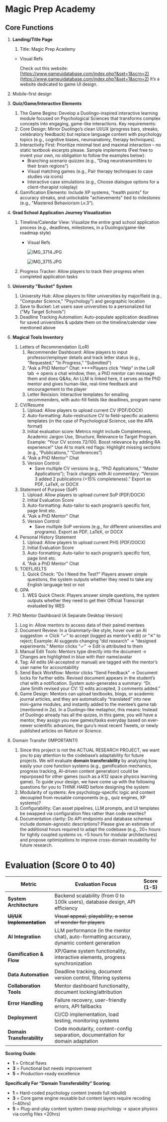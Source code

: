 # Magic Prep Academy




## Core Functions

1. **Landing/Title Page**

   1. Title: Magic Prep Academy

   - Visual Refs

     Check out this website: [https://www.gameuidatabase.com/index.php?&set=1&scrn=2](https://www.gameuidatabase.com/index.php?&set=1&scrn=2)
     It’s a website dedicated to game UI design.

  2. Mobile-first design

3. **Quiz/Game/Interactive Elements**

   1. The Game Begins: Develop a Duolingo-inspired interactive learning module focused on Psychological Sciences that transforms complex concepts into engaging, game-like interactions. Key requirements:
   2. Core Design: Mirror Duolingo’s clean UI/UX (progress bars, streaks, celebratory feedback) but replace language content with psychology topics (e.g., cognitive biases, neuroanatomy, therapy techniques).
   3. Interactivity First: Prioritize minimal text and maximal interaction – no static textbook excerpts please. Sample implements (Feel free to invent your own, no obligation to follow the examples below):
      - Branching scenario quizzes (e.g., "Drag neurotransmitters to their brain regions")
      - Visual matching games (e.g., Pair therapy techniques to case studies via icons)
      - Interactive case simulations (e.g., Choose dialogue options for a client-therapist roleplay)
   4. Gamification Elements: Include XP systems, "health points" for accuracy streaks, and unlockable "achievements" tied to milestones (e.g., "Mastered Behaviorism Lv.3").

4. **Grad School Application Journey Visualization**

   1. Timeline/Calendar View: Visualize the entire grad school application process (e.g., deadlines, milestones, in a Duolingo/game-like roadmap style)

      - Visual Refs

        ![IMG_3714.JPG](RA%20Recruitment%20Task%201b740dab55c58056a9d8ddea43261493/IMG_3714.jpg)

        ![IMG_3715.JPG](RA%20Recruitment%20Task%201b740dab55c58056a9d8ddea43261493/IMG_3715.jpg)

   2. Progress Tracker: Allow players to track their progress when completed application tasks

5. **University "Bucket" System**

   1. University Hub: Allow players to filter universities by major/field (e.g., "Computer Science," "Psychology") and geographic location
   2. Save to Bucket: Let users save universities to a personalized list ("My Target Schools")
   3. Deadline Tracking Automation: Auto-populate application deadlines for saved universities & update them on the timeline/calendar view mentioned above

6. **Magical Tools Inventory**

   1. Letters of Recommendation (LoR)
      1. Recommender Dashboard: Allow players to input professor/employer details and track letter status (e.g., "Requested," "In Progress," "Submitted")
      2. "Ask a PhD Mentor" Chat: ****Players click "Help" in the LoR tab → opens a chat window, then, a PhD mentor can message them and does Q&As; An LLM is linked here, it serves as the PhD mentor and gives human-like, real-time feedback and encouragement to the player
      3. Letter Revision: Interactive templates for emailing recommenders, with auto-fill fields like deadlines, program name
   2. CV/Resume
      1. Upload: Allow players to upload current CV (PDF/DOCX)
      2. Auto-formatting: Auto-restructure CV to field-specific academic templates (in the case of Psychological Science, use the APA format)
      3. Initial evaluation score: Metrics might include Completeness, Academic Jargon Use, Structure, Relevance to Target Program. Example: “Your CV scores 72/100. Boost relevance by adding RA experience!” Use AI to mark red flags: Highlight missing sections (e.g., “Publications,” “Conferences”)
      4. "Ask a PhD Mentor" Chat
      5. Version Control:
         - Save multiple CV versions (e.g., “PhD Applications,” “Master Applications”); Track changes with AI commentary: “Version 3 added 2 publications (+15% completeness).” Export as PDF, LaTeX, or DOCX
   3. Statement of Purpose (SoP)
      1. Upload: Allow players to upload current SoP (PDF/DOCX)
      2. Initial Evaluation Score
      3. Auto-formatting: Auto-tailor to each program’s specific font, page limit etc.
      4. "Ask a PhD Mentor" Chat
      5. Version Control:
         - Save multiple SoP versions (e.g., for different universities and programs). Export as PDF, LaTeX, or DOCX
   4. Personal History Statement
      1. Upload: Allow players to upload current PHS (PDF/DOCX)
      2. Initial Evaluation Score
      3. Auto-formatting: Auto-tailor to each program’s specific font, page limit etc.
      4. "Ask a PhD Mentor" Chat
   5. TOEFL/IELTS
      1. Quick Check: "Do I Need the Test?” Players answer simple questions, the system outputs whether they need to take any English language test or not
   6. GPA
      1. WES Quick Check: Players answer simple questions, the system outputs whether they need to get their Official Transcript evaluated by WES

7. PhD Mentor Dashboard (A Separate Desktop Version)

   1. Log in: Allow mentors to access data of their paired mentees
   2. Document Review: In a Grammarly-like style, hover over an AI suggestion → Click “✓” to accept (logged as mentor’s edit) or “✕” to reject; Example: AI suggests changing “did research” → “designed experiments.” Mentor clicks “✓” → Edit is attributed to them
   3. Manual Edit Tools: Mentors type directly into the document → Changes are highlighted in blue with their name/avatar
   4. Tag: All edits (AI-accepted or manual) are tagged with the mentor’s user name for accountability
   5. Send Back Workflow: Mentor clicks “Send Feedback” → Document locks for further edits. Revised document appears in the student’s chat with a notification. System auto-generates a summary: “Dr. Jane Smith revised your CV: 12 edits accepted, 3 comments added.”
   6. Game Design: Mentors can upload textbooks, blogs, or academic journal articles, and they are automatically “translated” into new mini-game modules, and instantly added to the mentee’s game tab (mentioned in 2a). In a Duolingo-like metaphor, this means: Instead of Duolingo already has all the quizes, in this game, you will have a mentor, they assign you new games/tasks everyday based on ever-newer scientific advances, the guru’s most recent Tweets, or newly published articles on *Nature* or *Science*.

8. Domain Transfer (IMPORTANT!)

   1. Since this project is not the ACTUAL RESEARCH PROJECT, we want you to pay attention to the codebase’s adaptability for future projects. We will evaluate **domain transferability** by analyzing how easily your core function systems (e.g., gamification mechanics, progress tracking, AI-driven content generation) could be repurposed for other games (such as a K12 space physics learning game). To guide your design, we have come up with the following questions for you to THINK HARD before designing the system:
   2. Modularity of systems: Are psychology-specific logic and content decoupled from reusable components (e.g., quiz engines, XP systems)?
   3. Configurability: Can asset pipelines, LLM prompts, and UI templates be swapped via configuration files rather than code rewrites?
   4. Documentation clarity: Do API endpoints and database schemas include domain-agnostic descriptions? Please give an estimate of the additional hours required to adapt the codebase (e.g., 20+ hours for tightly coupled systems vs. <5 hours for modular architectures) and propose optimizations to improve cross-domain reusability for future research.

# Evaluation (Score 0 to 40)

| **Metric**                   | **Evaluation Focus**                                         | **Score (1-5)** |
| ---------------------------- | ------------------------------------------------------------ | --------------- |
| **System Architecture**      | Backend scalability (from 0 to 100k users), database design, API efficiency |                 |
| **~~UI/UX Implementation~~** | ~~Visual appeal, playability, a sense of wonder for players~~ |                 |
| **AI Integration**           | LLM performance (in the mentor chat), auto-formatting accuracy, dynamic content generation |                 |
| **Gamification & Flow**      | XP/Game system functionality, interactive elements, progress synchronization |                 |
| **Data Automation**          | Deadline tracking, document version control, filtering systems |                 |
| **Collaboration Tools**      | Mentor dashboard functionality, document locking/attribution |                 |
| **Error Handling**           | Failure recovery, user-friendly errors, API fallbacks        |                 |
| **Deployment**               | CI/CD implementation, load testing, monitoring systems       |                 |
| **Domain Transferability**   | Code modularity, content-config separation, documentation for domain adaptation |                 |

**Scoring Guide**:

- **1** = Critical flaws
- **3** = Functional but needs improvement
- **5** = Production-ready excellence

**Specifically For “Domain Transferability” Scoring**:

- **1** = Hard-coded psychology content (needs full rebuild)
- **3** = Core game engine reusable but content layers require recoding (~40hrs)
- **5** = Plug-and-play content system (swap psychology → space physics via config files <20hrs)

